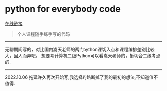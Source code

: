 # python for everybody code
[在线链接](https://www.py4e.com/)

> 个人课程随手练手写的代码

-------
无聊期间写的，对比国内嵩天老师的两门python课切入点和课程编排差别比较大，因人而异吧。
想要考计算机二级Python可以看嵩天老师的，挺切合二级考点的.


-------
2022.10.06 拖延许久再次开始写,我选择的路断掉了我的最初的想法,不知道值不值得.
